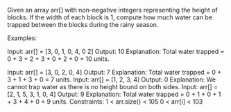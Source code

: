 Given an array arr[] with non-negative integers representing the height of blocks. If the width of each block is 1, compute how much water can be trapped between the blocks during the rainy season. 

Examples:

Input: arr[] = [3, 0, 1, 0, 4, 0 2]
Output: 10
Explanation: Total water trapped = 0 + 3 + 2 + 3 + 0 + 2 + 0 = 10 units.

Input: arr[] = [3, 0, 2, 0, 4]
Output: 7
Explanation: Total water trapped = 0 + 3 + 1 + 3 + 0 = 7 units.
Input: arr[] = [1, 2, 3, 4]
Output: 0
Explanation: We cannot trap water as there is no height bound on both sides.
Input: arr[] = [2, 1, 5, 3, 1, 0, 4]
Output: 9
Explanation: Total water trapped = 0 + 1 + 0 + 1 + 3 + 4 + 0 = 9 units.
Constraints:
1 < arr.size() < 105
0 < arr[i] < 103

